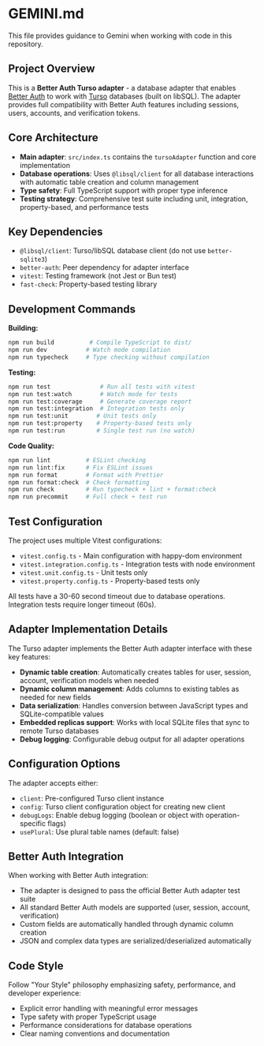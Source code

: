 # GEMINI.md

This file provides guidance to Gemini when working with code in this repository.

## Project Overview

This is a **Better Auth Turso adapter** - a database adapter that enables [Better Auth](https://better-auth.com) to work with [Turso](https://turso.tech/) databases (built on libSQL). The adapter provides full compatibility with Better Auth features including sessions, users, accounts, and verification tokens.

## Core Architecture

- **Main adapter**: `src/index.ts` contains the `tursoAdapter` function and core implementation
- **Database operations**: Uses `@libsql/client` for all database interactions with automatic table creation and column management
- **Type safety**: Full TypeScript support with proper type inference
- **Testing strategy**: Comprehensive test suite including unit, integration, property-based, and performance tests

## Key Dependencies

- `@libsql/client`: Turso/libSQL database client (do not use `better-sqlite3`)
- `better-auth`: Peer dependency for adapter interface
- `vitest`: Testing framework (not Jest or Bun test)
- `fast-check`: Property-based testing library

## Development Commands

**Building:**
```bash
npm run build          # Compile TypeScript to dist/
npm run dev           # Watch mode compilation
npm run typecheck     # Type checking without compilation
```

**Testing:**
```bash
npm run test              # Run all tests with vitest
npm run test:watch        # Watch mode for tests
npm run test:coverage     # Generate coverage report
npm run test:integration  # Integration tests only
npm run test:unit        # Unit tests only  
npm run test:property    # Property-based tests only
npm run test:run         # Single test run (no watch)
```

**Code Quality:**
```bash
npm run lint          # ESLint checking
npm run lint:fix      # Fix ESLint issues
npm run format        # Format with Prettier
npm run format:check  # Check formatting
npm run check         # Run typecheck + lint + format:check
npm run precommit     # Full check + test run
```

## Test Configuration

The project uses multiple Vitest configurations:
- `vitest.config.ts` - Main configuration with happy-dom environment
- `vitest.integration.config.ts` - Integration tests with node environment
- `vitest.unit.config.ts` - Unit tests only
- `vitest.property.config.ts` - Property-based tests only

All tests have a 30-60 second timeout due to database operations. Integration tests require longer timeout (60s).

## Adapter Implementation Details

The Turso adapter implements the Better Auth adapter interface with these key features:

- **Dynamic table creation**: Automatically creates tables for user, session, account, verification models when needed
- **Dynamic column management**: Adds columns to existing tables as needed for new fields
- **Data serialization**: Handles conversion between JavaScript types and SQLite-compatible values
- **Embedded replicas support**: Works with local SQLite files that sync to remote Turso databases
- **Debug logging**: Configurable debug output for all adapter operations

## Configuration Options

The adapter accepts either:
- `client`: Pre-configured Turso client instance
- `config`: Turso client configuration object for creating new client
- `debugLogs`: Enable debug logging (boolean or object with operation-specific flags)
- `usePlural`: Use plural table names (default: false)

## Better Auth Integration

When working with Better Auth integration:
- The adapter is designed to pass the official Better Auth adapter test suite
- All standard Better Auth models are supported (user, session, account, verification)
- Custom fields are automatically handled through dynamic column creation
- JSON and complex data types are serialized/deserialized automatically

## Code Style

Follow "Your Style" philosophy emphasizing safety, performance, and developer experience:
- Explicit error handling with meaningful error messages
- Type safety with proper TypeScript usage
- Performance considerations for database operations
- Clear naming conventions and documentation